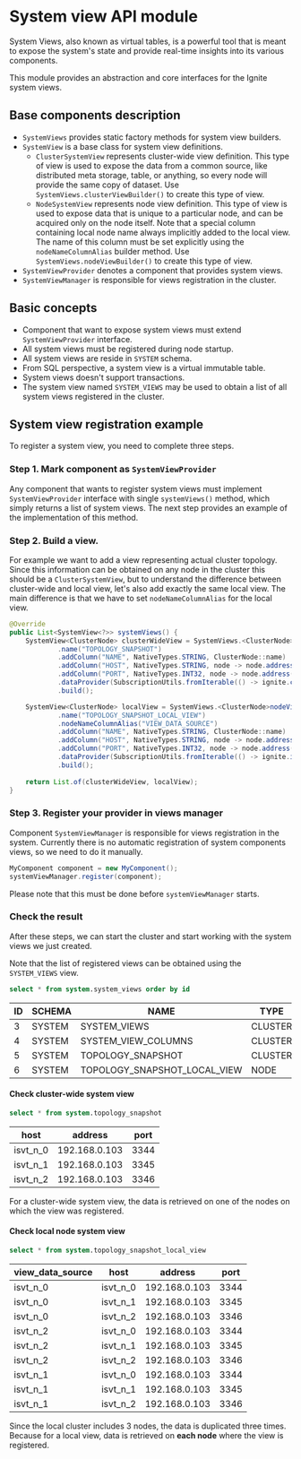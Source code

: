# System view API module

System Views, also known as virtual tables, is a powerful tool that is meant to expose the system's state and provide real-time
insights into its various components.

This module provides an abstraction and core interfaces for the Ignite system views.

## Base components description

* `SystemViews` provides static factory methods for system view builders.
* `SystemView` is a base class for system view definitions.
  * `ClusterSystemView` represents cluster-wide view definition. This type of view is used to expose the data from a common source, 
    like distributed meta storage, table, or anything, so every node will provide the same copy of dataset.
    Use `SystemViews.clusterViewBuilder()` to create this type of view.
  * `NodeSystemView` represents node view definition. This type of view is used to expose data that is unique to a particular node, 
    and can be acquired only on the node itself. Note that a special column containing local node name always implicitly added to 
    the local view.  The name of this column must be set explicitly using the `nodeNameColumnAlias` builder method.
    Use `SystemViews.nodeViewBuilder()` to create this type of view.
* `SystemViewProvider` denotes a component that provides system views.
* `SystemViewManager` is responsible for views registration in the cluster.

## Basic concepts

* Component that want to expose system views must extend `SystemViewProvider` interface.
* All system views must be registered during node startup.
* All system views are reside in `SYSTEM` schema.
* From SQL perspective, a system view is a virtual immutable table.
* System views doesn't support transactions.
* The system view named `SYSTEM_VIEWS` may be used to obtain a list of all system views registered in the cluster.

## System view registration example

To register a system view, you need to complete three steps.

### Step 1. Mark component as `SystemViewProvider`

Any component that wants to register system views must implement `SystemViewProvider` interface with single
`systemViews()` method, which simply returns a list of system views. The next step provides an example of the implementation of this method.

### Step 2. Build a view.
For example we want to add a view representing actual cluster topology.
Since this information can be obtained on any node in the cluster this should be a `ClusterSystemView`,
but to understand the difference between cluster-wide and local view, let's also add exactly the same local view. 
The main difference is that we have to set `nodeNameColumnAlias` for the local view.

```java
@Override
public List<SystemView<?>> systemViews() {
    SystemView<ClusterNode> clusterWideView = SystemViews.<ClusterNode>clusterViewBuilder()
            .name("TOPOLOGY_SNAPSHOT")
            .addColumn("NAME", NativeTypes.STRING, ClusterNode::name)
            .addColumn("HOST", NativeTypes.STRING, node -> node.address().host())
            .addColumn("PORT", NativeTypes.INT32, node -> node.address().port())
            .dataProvider(SubscriptionUtils.fromIterable(() -> ignite.clusterNodes().iterator()))
            .build();

    SystemView<ClusterNode> localView = SystemViews.<ClusterNode>nodeViewBuilder()
            .name("TOPOLOGY_SNAPSHOT_LOCAL_VIEW")
            .nodeNameColumnAlias("VIEW_DATA_SOURCE")
            .addColumn("NAME", NativeTypes.STRING, ClusterNode::name)
            .addColumn("HOST", NativeTypes.STRING, node -> node.address().host())
            .addColumn("PORT", NativeTypes.INT32, node -> node.address().port())
            .dataProvider(SubscriptionUtils.fromIterable(() -> ignite.iterator()))
            .build();
            
    return List.of(clusterWideView, localView);
}
```

### Step 3. Register your provider in views manager

Component `SystemViewManager` is responsible for views registration in the system.
Currently there is no automatic registration of system components views, so we need to do it manually.
```java
MyComponent component = new MyComponent();
systemViewManager.register(component);
```
Please note that this must be done before `systemViewManager` starts.

### Check the result

After these steps, we can start the cluster and start working with the system views we just created.

Note that the list of registered views can be obtained using the `SYSTEM_VIEWS` view.

```sql
select * from system.system_views order by id
```
| ID | SCHEMA | NAME                         | TYPE    |
|----|--------|------------------------------|---------|
| 3  | SYSTEM | SYSTEM_VIEWS                 | CLUSTER |
| 4  | SYSTEM | SYSTEM_VIEW_COLUMNS          | CLUSTER |
| 5  | SYSTEM | TOPOLOGY_SNAPSHOT            | CLUSTER |
| 6  | SYSTEM | TOPOLOGY_SNAPSHOT_LOCAL_VIEW | NODE    |

#### Check cluster-wide system view

```sql
select * from system.topology_snapshot
```
| host     | address       | port |
|----------|---------------|------|
| isvt_n_0 | 192.168.0.103 | 3344 |
| isvt_n_1 | 192.168.0.103 | 3345 |
| isvt_n_2 | 192.168.0.103 | 3346 |

For a cluster-wide system view, the data is retrieved on one of the nodes on which the view was registered.

#### Check local node system view

```sql
select * from system.topology_snapshot_local_view
```
| view_data_source | host      | address       | port |
|------------------|-----------|---------------|------|
| isvt_n_0         | isvt_n_0  | 192.168.0.103 | 3344 |
| isvt_n_0         | isvt_n_1  | 192.168.0.103 | 3345 |
| isvt_n_0         | isvt_n_2  | 192.168.0.103 | 3346 |
| isvt_n_2         | isvt_n_0  | 192.168.0.103 | 3344 |
| isvt_n_2         | isvt_n_1  | 192.168.0.103 | 3345 |
| isvt_n_2         | isvt_n_2  | 192.168.0.103 | 3346 |
| isvt_n_1         | isvt_n_0  | 192.168.0.103 | 3344 |
| isvt_n_1         | isvt_n_1  | 192.168.0.103 | 3345 |
| isvt_n_1         | isvt_n_2  | 192.168.0.103 | 3346 |

Since the local cluster includes 3 nodes, the data is duplicated three times.
Because for a local view, data is retrieved on **each node** where the view is registered.